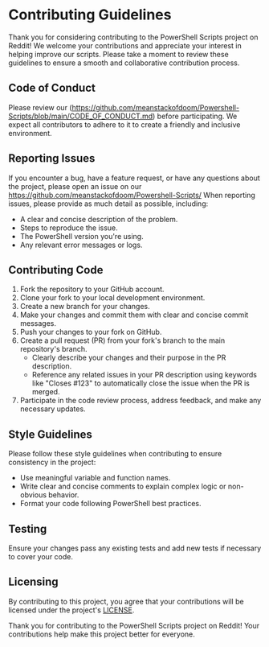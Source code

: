 # Contributing Guidelines

Thank you for considering contributing to the PowerShell Scripts project on Reddit! We welcome your contributions and appreciate your interest in helping improve our scripts. Please take a moment to review these guidelines to ensure a smooth and collaborative contribution process.

## Code of Conduct

Please review our (https://github.com/meanstackofdoom/Powershell-Scripts/blob/main/CODE_OF_CONDUCT.md) before participating. We expect all contributors to adhere to it to create a friendly and inclusive environment.

## Reporting Issues

If you encounter a bug, have a feature request, or have any questions about the project, please open an issue on our https://github.com/meanstackofdoom/Powershell-Scripts/ When reporting issues, please provide as much detail as possible, including:

- A clear and concise description of the problem.
- Steps to reproduce the issue.
- The PowerShell version you're using.
- Any relevant error messages or logs.

## Contributing Code

1. Fork the repository to your GitHub account.
2. Clone your fork to your local development environment.
3. Create a new branch for your changes.
4. Make your changes and commit them with clear and concise commit messages.
5. Push your changes to your fork on GitHub.
6. Create a pull request (PR) from your fork's branch to the main repository's branch.
   - Clearly describe your changes and their purpose in the PR description.
   - Reference any related issues in your PR description using keywords like "Closes #123" to automatically close the issue when the PR is merged.
7. Participate in the code review process, address feedback, and make any necessary updates.

## Style Guidelines

Please follow these style guidelines when contributing to ensure consistency in the project:

- Use meaningful variable and function names.
- Write clear and concise comments to explain complex logic or non-obvious behavior.
- Format your code following PowerShell best practices.

## Testing

Ensure your changes pass any existing tests and add new tests if necessary to cover your code.

## Licensing

By contributing to this project, you agree that your contributions will be licensed under the project's [LICENSE](LICENSE).

Thank you for contributing to the PowerShell Scripts project on Reddit! Your contributions help make this project better for everyone.
